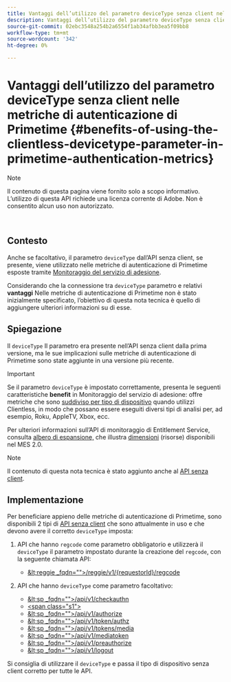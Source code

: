 ```yaml
---
title: Vantaggi dell’utilizzo del parametro deviceType senza client nelle metriche di autenticazione di Primetime
description: Vantaggi dell’utilizzo del parametro deviceType senza client nelle metriche di autenticazione di Primetime
source-git-commit: 02ebc3548a254b2a6554f1ab34afbb3ea5f09bb8
workflow-type: tm+mt
source-wordcount: '342'
ht-degree: 0%

---
```


# Vantaggi dell’utilizzo del parametro deviceType senza client nelle metriche di autenticazione di Primetime {#benefits-of-using-the-clientless-devicetype-parameter-in-primetime-authentication-metrics}

>[!NOTE]
>
>Il contenuto di questa pagina viene fornito solo a scopo informativo. L’utilizzo di questa API richiede una licenza corrente di Adobe. Non è consentito alcun uso non autorizzato.

</br>

## Contesto

Anche se facoltativo, il parametro `deviceType` dall’API senza client, se presente, viene utilizzato nelle metriche di autenticazione di Primetime esposte tramite [Monitoraggio del servizio di adesione](/help/authentication/entitlement-service-monitoring-overview.md).

Considerando che la connessione tra `deviceType` parametro e relativi **vantaggi** Nelle metriche di autenticazione di Primetime non è stato inizialmente specificato, l’obiettivo di questa nota tecnica è quello di aggiungere ulteriori informazioni su di esse.

## Spiegazione

Il `deviceType` Il parametro era presente nell’API senza client dalla prima versione, ma le sue implicazioni sulle metriche di autenticazione di Primetime sono state aggiunte in una versione più recente.



>[!IMPORTANT]
>
>Se il parametro `deviceType` è impostato correttamente, presenta le seguenti caratteristiche **benefit** in Monitoraggio del servizio di adesione: offre metriche che sono [suddiviso per tipo di dispositivo](/help/authentication/entitlement-service-monitoring-overview.md#clientless_device_type) quando utilizzi Clientless, in modo che possano essere eseguiti diversi tipi di analisi per, ad esempio, Roku, AppleTV, Xbox, ecc.


Per ulteriori informazioni sull’API di monitoraggio di Entitlement Service, consulta [albero di espansione,](/help/authentication/entitlement-service-monitoring-api.md#drill-down_tree) che illustra [dimensioni](/help/authentication/entitlement-service-monitoring-overview.md#esm_dimensions) (risorse) disponibili nel MES 2.0.

>[!NOTE]
>
>Il contenuto di questa nota tecnica è stato aggiunto anche al [API senza client](#clientless_device_type).




## Implementazione

Per beneficiare appieno delle metriche di autenticazione di Primetime, sono disponibili 2 tipi di [API senza client](#web_srvs_summary) che sono attualmente in uso e che devono avere il corretto `deviceType` imposta:

1. API che hanno `regcode` come parametro obbligatorio e utilizzerà il `deviceType` il parametro impostato durante la creazione del `regcode`, con la seguente chiamata API:
   - [\&lt;reggie _fqdn=&quot;&quot;>/reggie/v1/{requestorId}/regcode](#reg_serv)

1. API che hanno `deviceType` come parametro facoltativo:
   - [\&lt;sp _fqdn=&quot;&quot;>/api/v1/checkauthn](#check_authn_token)
   - [&lt;span class=&quot;s1&quot;>](#retrieve_authn_token)
   - [\&lt;sp _fqdn=&quot;&quot;>/api/v1/authorize](#init_authz)
   - [\&lt;sp _fqdn=&quot;&quot;>/api/v1/token/authz](#retrieve_authz_token)
   - [\&lt;sp _fqdn=&quot;&quot;>/api/v1/tokens/media](#short_media)
   - [\&lt;sp _fqdn=&quot;&quot;>/api/v1/mediatoken](#short_media)
   - [\&lt;sp _fqdn=&quot;&quot;>/api/v1/preauthorize](#PreAuthZ_Resources)
   - [\&lt;sp _fqdn=&quot;&quot;>/api/v1/logout](#init_logout)

Si consiglia di utilizzare il `deviceType` e passa il tipo di dispositivo senza client corretto per tutte le API.
